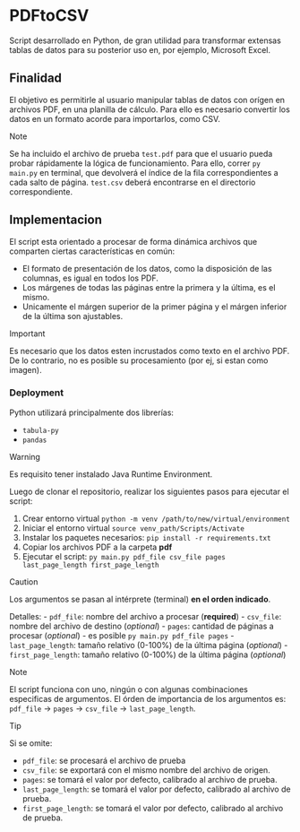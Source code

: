 # PDFtoCSV
Script desarrollado en Python, de gran utilidad para transformar extensas tablas de datos para su posterior uso en, por ejemplo, Microsoft Excel.
## Finalidad
El objetivo es permitirle al usuario manipular tablas de datos con orígen en archivos PDF, en una planilla de cálculo. Para ello es necesario convertir los datos en un formato acorde para importarlos, como CSV.
> [!NOTE]
> Se ha incluido el archivo de prueba `test.pdf` para que el usuario pueda probar rápidamente la lógica de funcionamiento. Para ello, correr ```py main.py``` en terminal, que devolverá el índice de la fila correspondientes a cada salto de página. `test.csv` deberá encontrarse en el directorio correspondiente. 

## Implementacion
El script esta orientado a procesar de forma dinámica archivos que comparten ciertas características en común:
- El formato de presentación de los datos, como la disposición de las columnas, es igual en todos los PDF.
- Los márgenes de todas las páginas entre la primera y la última, es el mismo.
- Unicamente el márgen superior de la primer página y el márgen inferior de la última son ajustables.
> [!IMPORTANT] 
> Es necesario que los datos esten incrustados como texto en el archivo PDF. De lo contrario, no es posible su procesamiento (por ej, si estan como imagen).

### Deployment
Python utilizará principalmente dos librerías:
- `tabula-py`
- `pandas`
> [!WARNING]
> Es requisito tener instalado Java Runtime Environment. 

Luego de clonar el repositorio, realizar los siguientes pasos para ejecutar el script:
1. Crear entorno virtual ```python -m venv /path/to/new/virtual/environment```
2. Iniciar el entorno virtual ```source venv_path/Scripts/Activate```
3. Instalar los paquetes necesarios: ```pip install -r requirements.txt```
4. Copiar los archivos PDF a la carpeta **pdf**
5. Ejecutar el script:
```py main.py pdf_file csv_file pages last_page_length first_page_length```
> [!CAUTION]
> Los argumentos se pasan al intérprete (terminal) **en el orden indicado**.

Detalles:
     - `pdf_file`: nombre del archivo a procesar (**required**)
     - `csv_file`: nombre del archivo de destino (*optional*)
     - `pages`: cantidad de páginas a procesar (*optional*)
          - es posible ```py main.py pdf_file pages``` 
     - `last_page_length`: tamaño relativo (0-100%) de la última página (*optional*)
     - `first_page_length`: tamaño relativo (0-100%) de la última página (*optional*)

> [!NOTE]
> El script funciona con uno, ningún o con algunas combinaciones especificas de argumentos. El órden de importancia de los argumentos es: `pdf_file` -> `pages` -> `csv_file` -> `last_page_length`.

> [!TIP]
> Si se omite:
- `pdf_file`: se procesará el archivo de prueba
- `csv_file`: se exportará con el mismo nombre del archivo de origen.
- `pages`: se tomará el valor por defecto, calibrado al archivo de prueba.
- `last_page_length`: se tomará el valor por defecto, calibrado al archivo de prueba.
- `first_page_length`: se tomará el valor por defecto, calibrado al archivo de prueba.

